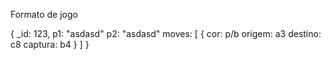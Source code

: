 Formato de jogo

{
	_id: 123,
	p1: "asdasd"
	p2: "asdasd"
	moves: [
		{
			cor: p/b
			origem: a3
			destino: c8
			captura:  b4
		}
	]
}